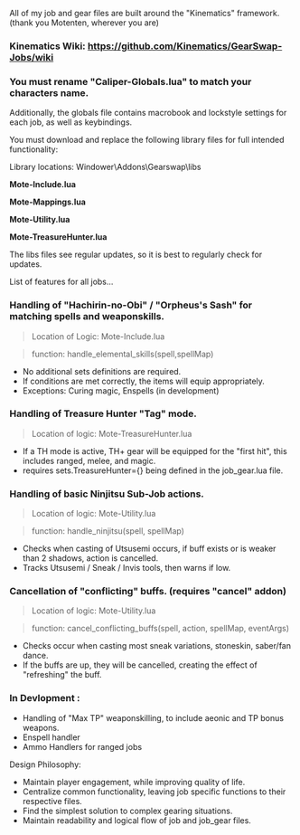 All of my job and gear files are built around the "Kinematics" framework. (thank you Motenten, wherever you are)
### Kinematics Wiki: https://github.com/Kinematics/GearSwap-Jobs/wiki

### You must rename "Caliper-Globals.lua" to match your characters name.
Additionally, the globals file contains macrobook and lockstyle settings for each job, as well as keybindings.

You must download and replace the following library files for full intended functionality:

Library locations: Windower\Addons\Gearswap\libs

**Mote-Include.lua**

**Mote-Mappings.lua** 

**Mote-Utility.lua**

**Mote-TreasureHunter.lua** 

The libs files see regular updates, so it is best to regularly check for updates.

List of features for all jobs...

### Handling of "Hachirin-no-Obi" / "Orpheus's Sash" for matching spells and weaponskills. 
>Location of Logic: Mote-Include.lua 

>function: handle_elemental_skills(spell,spellMap)

- No additional sets definitions are required.
- If conditions are met correctly, the items will equip appropriately.
- Exceptions: Curing magic, Enspells (in development)

### Handling of Treasure Hunter "Tag" mode.
>Location of logic: Mote-TreasureHunter.lua
- If a TH mode is active, TH+ gear will be equipped for the "first hit", this includes ranged, melee, and magic.
- requires sets.TreasureHunter={} being defined in the job_gear.lua file. 

### Handling of basic Ninjitsu Sub-Job actions.
>Location of logic: Mote-Utility.lua 

>function: handle_ninjitsu(spell, spellMap)
- Checks when casting of Utsusemi occurs, if buff exists or is weaker than 2 shadows, action is cancelled.
- Tracks Utsusemi / Sneak / Invis tools, then warns if low.
	
### Cancellation of "conflicting" buffs. (requires "cancel" addon)
>Location of logic: Mote-Utility.lua 

>function: cancel_conflicting_buffs(spell, action, spellMap, eventArgs)
- Checks occur when casting most sneak variations, stoneskin, saber/fan dance.
- If the buffs are up, they will be cancelled, creating the effect of "refreshing" the buff.

### In Devlopment :
- Handling of "Max TP" weaponskilling, to include aeonic and TP bonus weapons.
- Enspell handler
- Ammo Handlers for ranged jobs

Design Philosophy:
- Maintain player engagement, while improving quality of life.
- Centralize common functionality, leaving job specific functions to their respective files.
- Find the simplest solution to complex gearing situations.
- Maintain readability and logical flow of job and job_gear files.
